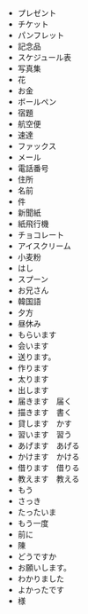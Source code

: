 * プレゼント
* チケット
* パンフレット
* 記念品
* スケジュール表
* 写真集
* 花
* お金
* ボールペン
* 宿題
* 航空便
* 速達
* ファックス
* メール
* 電話番号
* 住所
* 名前
* 件
* 新聞紙
* 紙飛行機
* チョコレート
* アイスクリーム
* 小麦粉
* はし
* スプーン
* お兄さん
* 韓国語
* 夕方
* 昼休み
* もらいます
* 会います
* 送ります。
* 作ります
* 太ります
* 出します
* 届きます　届く
* 描きます　書く
* 貸します　かす
* 習います　習う
* あげます　あげる
* かけます　かける
* 借ります　借りる
* 教えます　教える
* もう
* さっき
* たったいま
* もう一度
* 前に
* 陳
* どうですか
* お願いします。
* わかりました
* よかったです
* 様

